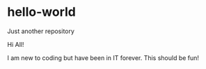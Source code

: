 # hello-world
Just another repository

Hi All!

I am new to coding but have been in IT forever. This should be fun!
